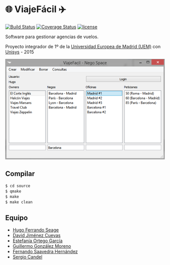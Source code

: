 # :globe_with_meridians: ViajeFácil :airplane:

[![Build Status](https://travis-ci.org/hugo19941994/ViajeFacil.svg?branch=master)](https://travis-ci.org/hugo19941994/ViajeFacil)
[![Coverage Status](https://coveralls.io/repos/github/hugo19941994/ViajeFacil/badge.svg?branch=master)](https://coveralls.io/github/hugo19941994/ViajeFacil?branch=master)
[![license](https://img.shields.io/github/license/hugo19941994/ViajeFacil.svg)](https://github.com/hugo19941994/ViajeFacil/blob/master/LICENSE.md)

Software para gestionar agencias de vuelos.

Proyecto integrador de 1º de la [Universidad Europea de Madrid (UEM)](http://madrid.universidadeuropea.es/) con [Unisys](http://www.unisys.es/) - 2015

![Foto Ejemplo](foto.png "Foto de ejemplo")

## Compilar

```bash
$ cd source
$ qmake
$ make
$ make clean
```

## Equipo

* [Hugo Ferrando Seage](https://hugofs.com)
* [David Jiménez Cuevas](https://github.com/jimecu12)
* [Estefanía Ortego García](https://github.com/Estefania1007)
* [Guillermo González Moreno](https://github.com/guilleglezmo)
* [Fernando Saavedra Hernández](https://github.com/FeR12J)
* [Sergio Candel](https://github.com/SergioCandel)

